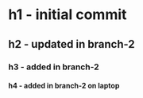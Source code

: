 # h1 - initial commit

## h2 - updated in branch-2

### h3 - added in branch-2

#### h4 - added in branch-2 on laptop
